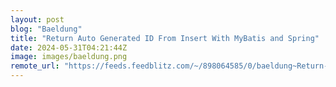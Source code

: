 ```yaml
---
layout: post
blog: "Baeldung"
title: "Return Auto Generated ID From Insert With MyBatis and Spring"
date: 2024-05-31T04:21:44Z
image: images/baeldung.png
remote_url: "https://feeds.feedblitz.com/~/898064585/0/baeldung~Return-Auto-Generated-ID-From-Insert-With-MyBatis-and-Spring"
---
```

